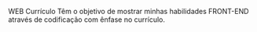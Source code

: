 WEB Currículo
Têm o objetivo de mostrar minhas habilidades FRONT-END através de codificação com ênfase no currículo.